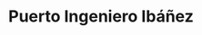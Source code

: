 ---
title: Puerto Ingeniero Ibáñez
url: /puerto-ingeniero-ibanez/
latitude: -46.291
longitude: -71.938
---